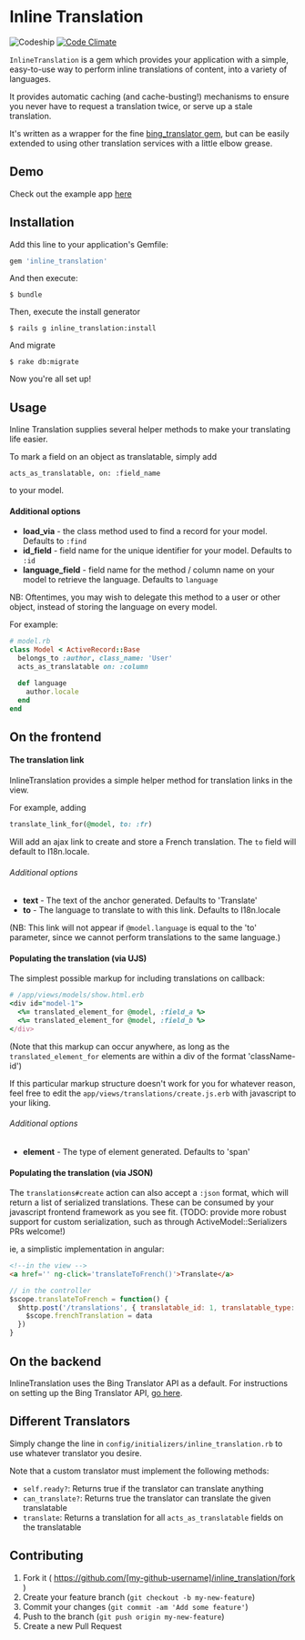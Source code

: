 # Inline Translation
![Codeship](https://codeship.com/projects/50421e60-2297-0133-2512-365560d2eeeb/status?branch=master) [![Code Climate](https://img.shields.io/codeclimate/github/gdpelican/inline_translation.svg)](https://codeclimate.com/github/gdpelican/inline_translation)

`InlineTranslation` is a gem which provides your application with a simple, easy-to-use way to perform inline translations of content, into a variety of languages.

It provides automatic caching (and cache-busting!) mechanisms to ensure you never have to request a translation twice, or serve up a stale translation.

It's written as a wrapper for the fine [bing_translator gem](https://github.com/relrod/bing_translator-gem), but can be easily extended to using other translation services with a little elbow grease.

## Demo

Check out the example app [here](http://inline-translation-test.herokuapp.com)

## Installation

Add this line to your application's Gemfile:

```ruby
gem 'inline_translation'
```

And then execute:

    $ bundle

Then, execute the install generator

    $ rails g inline_translation:install

And migrate

    $ rake db:migrate

Now you're all set up!

## Usage

Inline Translation supplies several helper methods to make your translating life easier.

To mark a field on an object as translatable, simply add

`acts_as_translatable, on: :field_name`

to your model.

#### Additional options

- **load_via** - the class method used to find a record for your model. Defaults to `:find`
- **id_field** - field name for the unique identifier for your model. Defaults to `:id`
- **language_field** - field name for the method / column name on your model to retrieve the language. Defaults to `language`

NB: Oftentimes, you may wish to delegate this method to a user or other object, instead of storing the language on every model.

For example:

```ruby
# model.rb
class Model < ActiveRecord::Base
  belongs_to :author, class_name: 'User'
  acts_as_translatable on: :column

  def language
    author.locale
  end
end
```

## On the frontend

#### The translation link

InlineTranslation provides a simple helper method for translation links in the view.

For example, adding

```ruby
translate_link_for(@model, to: :fr)
```

Will add an ajax link to create and store a French translation. The `to` field will default to I18n.locale.

###### Additional options

- **text** - The text of the anchor generated. Defaults to 'Translate'
- **to** - The language to translate to with this link. Defaults to I18n.locale

(NB: This link will not appear if `@model.language` is equal to the 'to' parameter, since we cannot perform translations to the same language.)

#### Populating the translation (via UJS)

The simplest possible markup for including translations on callback:

```ruby
# /app/views/models/show.html.erb
<div id="model-1">
  <%= translated_element_for @model, :field_a %>
  <%= translated_element_for @model, :field_b %>
</div>
```

(Note that this markup can occur anywhere, as long as the `translated_element_for` elements are within a div of the format 'className-id')

If this particular markup structure doesn't work for you for whatever reason, feel free to edit the `app/views/translations/create.js.erb` with javascript to your liking.

###### Additional options

- **element** - The type of element generated. Defaults to 'span'

#### Populating the translation (via JSON)

The `translations#create` action can also accept a `:json` format, which will return a list of serialized translations. These can be consumed by your javascript frontend framework as you see fit.
(TODO: provide more robust support for custom serialization, such as through ActiveModel::Serializers PRs welcome!)

ie, a simplistic implementation in angular:

```html
<!--in the view -->
<a href='' ng-click='translateToFrench()'>Translate</a>
```

```javascript
// in the controller
$scope.translateToFrench = function() {
  $http.post('/translations', { translatable_id: 1, translatable_type: 'Model', to: 'fr', format: 'json'}).then(function(data) {
    $scope.frenchTranslation = data
  })
}
```


## On the backend

InlineTranslation uses the Bing Translator API as a default. For instructions on setting up the Bing Translator API, [go here](https://github.com/relrod/bing_translator-gem#getting-a-client-id-and-secret).

## Different Translators

Simply change the line in `config/initializers/inline_translation.rb` to use whatever translator you desire.

Note that a custom translator must implement the following methods:

- `self.ready?`: Returns true if the translator can translate anything
- `can_translate?`: Returns true the translator can translate the given translatable
- `translate`: Returns a translation for all `acts_as_translatable` fields on the translatable

## Contributing

1. Fork it ( https://github.com/[my-github-username]/inline_translation/fork )
2. Create your feature branch (`git checkout -b my-new-feature`)
3. Commit your changes (`git commit -am 'Add some feature'`)
4. Push to the branch (`git push origin my-new-feature`)
5. Create a new Pull Request
